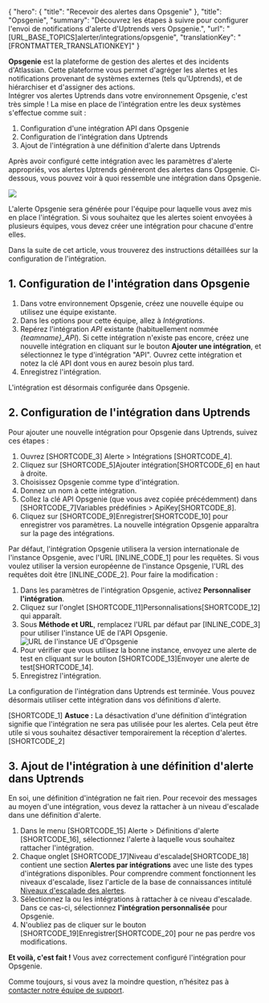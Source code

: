 {
  "hero": {
    "title": "Recevoir des alertes dans Opsgenie"
  },
  "title": "Opsgenie",
  "summary": "Découvrez les étapes à suivre pour configurer l'envoi de notifications d'alerte d'Uptrends vers Opsgenie.",
  "url": "[URL_BASE_TOPICS]alerter/integrations/opsgenie",
  "translationKey": "[FRONTMATTER_TRANSLATIONKEY]"
}

**Opsgenie** est la plateforme de gestion des alertes et des incidents d'Atlassian. Cette plateforme vous permet d'agréger les alertes et les notifications provenant de systèmes externes (tels qu'Uptrends), et de hiérarchiser et d'assigner des actions.  
Intégrer vos alertes Uptrends dans votre environnement Opsgenie, c'est très simple ! La mise en place de l'intégration entre les deux systèmes s'effectue comme suit :

1. Configuration d'une intégration API dans Opsgenie
2. Configuration de l'intégration dans Uptrends
3. Ajout de l'intégration à une définition d'alerte dans Uptrends

Après avoir configuré cette intégration avec les paramètres d'alerte appropriés, vos alertes Uptrends généreront des alertes dans Opsgenie. Ci-dessous, vous pouvez voir à quoi ressemble une intégration dans Opsgenie.

![]([LINK_URL_1])

L'alerte Opsgenie sera générée pour l'équipe pour laquelle vous avez mis en place l'intégration. Si vous souhaitez que les alertes soient envoyées à plusieurs équipes, vous devez créer une intégration pour chacune d'entre elles.

Dans la suite de cet article, vous trouverez des instructions détaillées sur la configuration de l'intégration.

## 1. Configuration de l'intégration dans Opsgenie

1. Dans votre environnement Opsgenie, créez une nouvelle équipe ou utilisez une équipe existante.
2. Dans les options pour cette équipe, allez à *Intégrations*.
3. Repérez l'intégration *API* existante (habituellement nommée *{teamname}\_API*). Si cette intégration n'existe pas encore, créez une nouvelle intégration en cliquant sur le bouton **Ajouter une intégration**, et sélectionnez le type d'intégration "API". Ouvrez cette intégration et notez la clé API dont vous en aurez besoin plus tard.
4. Enregistrez l'intégration.

L'intégration est désormais configurée dans Opsgenie.

## 2. Configuration de l'intégration dans Uptrends

Pour ajouter une nouvelle intégration pour Opsgenie dans Uptrends, suivez ces étapes :

1. Ouvrez [SHORTCODE_3] Alerte > Intégrations [SHORTCODE_4].
2. Cliquez sur [SHORTCODE_5]Ajouter intégration[SHORTCODE_6] en haut à droite.
3. Choisissez Opsgenie comme type d'intégration.
4. Donnez un nom à cette intégration.
5. Collez la clé API Opsgenie (que vous avez copiée précédemment) dans [SHORTCODE_7]Variables prédéfinies > ApiKey[SHORTCODE_8].
6. Cliquez sur [SHORTCODE_9]Enregistrer[SHORTCODE_10] pour enregistrer vos paramètres. La nouvelle intégration Opsgenie apparaîtra sur la page des intégrations.

Par défaut, l'intégration Opsgenie utilisera la version internationale de l'instance Opsgenie, avec l'URL [INLINE_CODE_1] pour les requêtes. Si vous voulez utiliser la version européenne de l'instance Opsgenie, l'URL des requêtes doit être [INLINE_CODE_2]. Pour faire la modification :

1. Dans les paramètres de l'intégration Opsgenie, activez **Personnaliser l'intégration**.
2. Cliquez sur l'onglet [SHORTCODE_11]Personnalisations[SHORTCODE_12] qui apparaît.
3. Sous **Méthode et URL**, remplacez l'URL par défaut par [INLINE_CODE_3] pour utiliser l'instance UE de l'API Opsgenie.
   ![URL de l'instance UE d'Opsgenie ]([LINK_URL_2])
4. Pour vérifier que vous utilisez la bonne instance, envoyez une alerte de test en cliquant sur le bouton [SHORTCODE_13]Envoyer une alerte de test[SHORTCODE_14].
5. Enregistrez l'intégration.

La configuration de l'intégration dans Uptrends est terminée. Vous pouvez désormais utiliser cette intégration dans vos définitions d'alerte.

[SHORTCODE_1]
**Astuce :** La désactivation d'une définition d'intégration signifie que l'intégration ne sera pas utilisée pour les alertes. Cela peut être utile si vous souhaitez désactiver temporairement la réception d'alertes.
[SHORTCODE_2]

## 3. Ajout de l'intégration à une définition d'alerte dans Uptrends

En soi, une définition d'intégration ne fait rien. Pour recevoir des messages au moyen d'une intégration, vous devez la rattacher à un niveau d'escalade dans une définition d'alerte.

1. Dans le menu [SHORTCODE_15] Alerte > Définitions d'alerte [SHORTCODE_16], sélectionnez l'alerte à laquelle vous souhaitez rattacher l'intégration.
2. Chaque onglet [SHORTCODE_17]Niveau d'escalade[SHORTCODE_18] contient une section **Alertes par intégrations** avec une liste des types d'intégrations disponibles. Pour comprendre comment fonctionnent les niveaux d'escalade, lisez l'article de la base de connaissances intitulé [Niveaux d'escalade des alertes]([LINK_URL_3]).
3. Sélectionnez la ou les intégrations à rattacher à ce niveau d'escalade. Dans ce cas-ci, sélectionnez **l'intégration personnalisée** pour Opsgenie.
4. N'oubliez pas de cliquer sur le bouton [SHORTCODE_19]Enregistrer[SHORTCODE_20] pour ne pas perdre vos modifications.

**Et voilà, c'est fait !** Vous avez correctement configuré l'intégration pour Opsgenie.

Comme toujours, si vous avez la moindre question, n’hésitez pas à [contacter notre équipe de support]([LINK_URL_4]).
